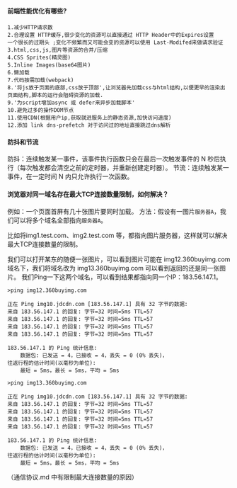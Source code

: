 #### 前端性能优化有哪些?
```
1.减少HTTP请求数
2.合理设置 HTTP缓存,很少变化的资源可以直接通过 HTTP Header中的Expires设置
一个很长的过期头 ;变化不频繁而又可能会变的资源可以使用 Last-Modifed来做请求验证
3.html,css,js,图片等资源的合并/压缩
4.CSS Sprites(精灵图)
5.Inline Images(base64图片)
6.懒加载
7.代码按需加载(webpack)
8.'将js放于页面的底部,css放于顶部',让浏览器先加载css与html结构,以便更早的渲染出
页面结构,脚本的运行会阻碍资源的加载.
9.'为script增加async 或 defer来异步加载脚本'
10.避免过多的操作DOM节点
11.使用CDN(根据用户ip,获取就进服务上的静态资源,加快访问速度)
12.添加 link dns-prefetch 对于访问过的地址直接跳过dns解析
```

#### 防抖和节流
防抖：连续触发某一事件，该事件执行函数只会在最后一次触发事件的 N 秒后执行（每次触发都会清空之前的定时器，并重新创建定时器）。
节流：连续触发某一事件，在一定时间 N 内只允许执行一次函数。

#### 浏览器对同一域名存在最大TCP连接数量限制，如何解决？
例如：一个页面首屏有几十张图片要同时加载。
方法：假设有一图片`服务器A`，我们可以将多个域名全部指向`服务器A`。

比如将img1.test.com、img2.test.com 等，都指向图片服务器，这样就可以解决最大TCP连接数量的限制。

我们可以打开某东的随便一张图片，可以看到图片可能在 img12.360buyimg.com 域名下，我们将域名改为 img13.360buyimg.com 可以看到返回的还是同一张图片。
我们Ping一下这两个域名，可以看到结果都指向同一个IP：183.56.147.1。
```
>ping img12.360buyimg.com

正在 Ping img10.jdcdn.com [183.56.147.1] 具有 32 字节的数据:
来自 183.56.147.1 的回复: 字节=32 时间=5ms TTL=57
来自 183.56.147.1 的回复: 字节=32 时间=5ms TTL=57
来自 183.56.147.1 的回复: 字节=32 时间=5ms TTL=57
来自 183.56.147.1 的回复: 字节=32 时间=5ms TTL=57

183.56.147.1 的 Ping 统计信息:
    数据包: 已发送 = 4，已接收 = 4，丢失 = 0 (0% 丢失)，
往返行程的估计时间(以毫秒为单位):
    最短 = 5ms，最长 = 5ms，平均 = 5ms

>ping img13.360buyimg.com

正在 Ping img10.jdcdn.com [183.56.147.1] 具有 32 字节的数据:
来自 183.56.147.1 的回复: 字节=32 时间=5ms TTL=57
来自 183.56.147.1 的回复: 字节=32 时间=5ms TTL=57
来自 183.56.147.1 的回复: 字节=32 时间=5ms TTL=57
来自 183.56.147.1 的回复: 字节=32 时间=5ms TTL=57

183.56.147.1 的 Ping 统计信息:
    数据包: 已发送 = 4，已接收 = 4，丢失 = 0 (0% 丢失)，
往返行程的估计时间(以毫秒为单位):
    最短 = 5ms，最长 = 5ms，平均 = 5ms
```
（通信协议.md 中有限制最大连接数量的原因）